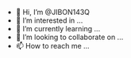 - 👋 Hi, I’m @JIBON143Q
- 👀 I’m interested in ...
- 🌱 I’m currently learning ...
- 💞️ I’m looking to collaborate on ...
- 📫 How to reach me ...

<!---
JIBON143Q/JIBON143Q is a ✨ special ✨ repository because its `README.md` (this file) appears on your GitHub profile.
You can click the Preview link to take a look at your changes.
--->
